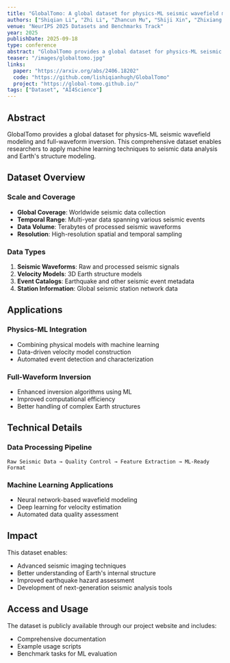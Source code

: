 ```yaml
---
title: "GlobalTomo: A global dataset for physics-ML seismic wavefield modeling and full-waveform inversion"
authors: ["Shiqian Li", "Zhi Li", "Zhancun Mu", "Shiji Xin", "Zhixiang Dai", "Kuangdai Leng", "Ruihua Zhang", "Xiaodong Song", "Yixin Zhu"]
venue: "NeurIPS 2025 Datasets and Benchmarks Track"
year: 2025
publishDate: 2025-09-18
type: conference
abstract: "GlobalTomo provides a global dataset for physics-ML seismic wavefield modeling and full-waveform inversion."
teaser: "/images/globaltomo.jpg"
links:
  paper: "https://arxiv.org/abs/2406.18202"
  code: "https://github.com/lishiqianhugh/GlobalTomo"
  project: "https://global-tomo.github.io/"
tags: ["Dataset", "AI4Science"]
---
```


## Abstract

GlobalTomo provides a global dataset for physics-ML seismic wavefield modeling and full-waveform inversion. This comprehensive dataset enables researchers to apply machine learning techniques to seismic data analysis and Earth's structure modeling.

## Dataset Overview

### Scale and Coverage
- **Global Coverage**: Worldwide seismic data collection
- **Temporal Range**: Multi-year data spanning various seismic events
- **Data Volume**: Terabytes of processed seismic waveforms
- **Resolution**: High-resolution spatial and temporal sampling

### Data Types
1. **Seismic Waveforms**: Raw and processed seismic signals
2. **Velocity Models**: 3D Earth structure models
3. **Event Catalogs**: Earthquake and other seismic event metadata
4. **Station Information**: Global seismic station network data

## Applications

### Physics-ML Integration
- Combining physical models with machine learning
- Data-driven velocity model construction
- Automated event detection and characterization

### Full-Waveform Inversion
- Enhanced inversion algorithms using ML
- Improved computational efficiency
- Better handling of complex Earth structures

## Technical Details

### Data Processing Pipeline
```
Raw Seismic Data → Quality Control → Feature Extraction → ML-Ready Format
```

### Machine Learning Applications
- Neural network-based wavefield modeling
- Deep learning for velocity estimation
- Automated data quality assessment

## Impact

This dataset enables:
- Advanced seismic imaging techniques
- Better understanding of Earth's internal structure
- Improved earthquake hazard assessment
- Development of next-generation seismic analysis tools

## Access and Usage

The dataset is publicly available through our project website and includes:
- Comprehensive documentation
- Example usage scripts
- Benchmark tasks for ML evaluation
